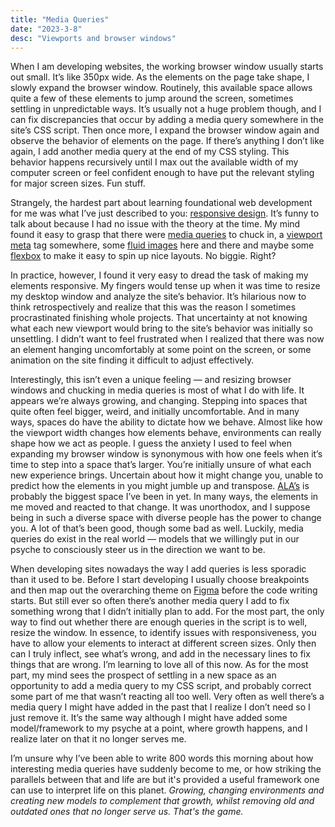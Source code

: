 ```yaml
---
title: "Media Queries"
date: "2023-3-8"
desc: "Viewports and browser windows"
---
```


When I am developing websites, the working browser window usually starts out small. It’s like 350px wide. As the elements on the page take shape, I slowly expand the browser window. Routinely, this available space allows quite a few of these elements to jump around the screen, sometimes settling in unpredictable ways. It’s usually not a huge problem though, and I can fix discrepancies that occur by adding a media query somewhere in the site’s CSS script. Then once more, I expand the browser window again and observe the behavior of elements on the page. If there’s anything I don’t like again, I add another media query at the end of my CSS styling. This behavior happens recursively until I max out the available width of my computer screen or feel confident enough to have put the relevant styling for major screen sizes. Fun stuff.

Strangely, the hardest part about learning foundational web development for me was what I’ve just described to you: [responsive design](https://en.wikipedia.org/wiki/Responsive_web_design). It’s funny to talk about because I had no issue with the theory at the time. My mind found it easy to grasp that there were [media queries](https://developer.mozilla.org/en-US/docs/Learn/CSS/CSS_layout/Media_queries) to chuck in, a [viewport meta](https://developer.mozilla.org/en-US/docs/Web/HTML/Viewport_meta_tag) tag somewhere, some [fluid images](https://developer.mozilla.org/en-US/docs/Learn/HTML/Multimedia_and_embedding/Responsive_images) here and there and maybe some [flexbox](https://developer.mozilla.org/en-US/docs/Learn/CSS/CSS_layout/Flexbox) to make it easy to spin up nice layouts. No biggie. Right?

In practice, however, I found it very easy to dread the task of making my elements responsive. My fingers would tense up when it was time to resize my desktop window and analyze the site’s behavior. It’s hilarious now to think retrospectively and realize that this was the reason I sometimes procrastinated finishing whole projects. That uncertainty at not knowing what each new viewport would bring to the site’s behavior was initially so unsettling. I didn’t want to feel frustrated when I realized that there was now an element hanging uncomfortably at some point on the screen, or some animation on the site finding it difficult to adjust effectively.

Interestingly, this isn’t even a unique feeling — and resizing browser windows and chucking in media queries is most of what I do with life. It appears we’re always growing, and changing. Stepping into spaces that quite often feel bigger, weird, and initially uncomfortable. And in many ways, spaces do have the ability to dictate how we behave. Almost like how the viewport width changes how elements behave, environments can really shape how we act as people. I guess the anxiety I used to feel when expanding my browser window is synonymous with how one feels when it’s time to step into a space that’s larger. You’re initially unsure of what each new experience brings. Uncertain about how it might change you, unable to predict how the elements in you might jumble up and transpose. [ALA’s](https://www.africanleadershipacademy.org/) is probably the biggest space I’ve been in yet. In many ways, the elements in me moved and reacted to that change. It was unorthodox, and I suppose being in such a diverse space with diverse people has the power to change you. A lot of that’s been good, though some bad as well. Luckily, media queries do exist in the real world — models that we willingly put in our psyche to consciously steer us in the direction we want to be.

When developing sites nowadays the way I add queries is less sporadic than it used to be. Before I start developing I usually choose breakpoints and then map out the overarching theme on [Figma](https://www.figma.com/) before the code writing starts. But still ever so often there’s another media query I add to fix something wrong that I didn’t initially plan to add. For the most part, the only way to find out whether there are enough queries in the script is to well, resize the window. In essence, to identify issues with responsiveness, you have to allow your elements to interact at different screen sizes. Only then can I truly inflect, see what’s wrong, and add in the necessary lines to fix things that are wrong. I’m learning to love all of this now. As for the most part, my mind sees the prospect of settling in a new space as an opportunity to add a media query to my CSS script, and probably correct some part of me that wasn’t reacting all too well. Very often as well there’s a media query I might have added in the past that I realize I don’t need so I just remove it. It’s the same way although I might have added some model/framework to my psyche at a point, where growth happens, and I realize later on that it no longer serves me.

I’m unsure why I’ve been able to write 800 words this morning about how interesting media queries have suddenly become to me, or how striking the parallels between that and life are but it's provided a useful framework one can use to interpret life on this planet. _Growing, changing environments and creating new models to complement that growth, whilst removing old and outdated ones that no longer serve us. That's the game._
